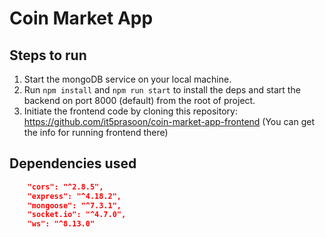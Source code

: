 # Coin Market App

## Steps to run

1. Start the mongoDB service on your local machine.
2. Run ```npm install``` and ```npm run start``` to install the deps and start the backend on port 8000 (default) from the root of project.
3. Initiate the frontend code by cloning this repository: https://github.com/it5prasoon/coin-market-app-frontend (You can get the info for running frontend there)

## Dependencies used

```json
    "cors": "^2.8.5",
    "express": "^4.18.2",
    "mongoose": "^7.3.1",
    "socket.io": "^4.7.0",
    "ws": "^8.13.0"
```
